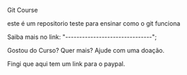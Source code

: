 Git Course

este é um repositorio teste para ensinar como o git funciona

Saiba mais no link: "-------------------------------";

Gostou do Curso? Quer mais? Ajude com uma doação.

Fingi que aqui tem um link para o paypal.